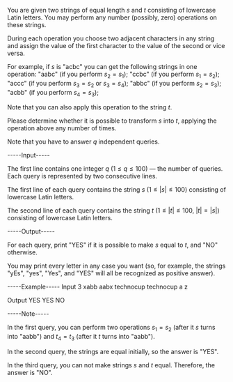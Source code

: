 You are given two strings of equal length $s$ and $t$ consisting of lowercase Latin letters. You may perform any number (possibly, zero) operations on these strings.

During each operation you choose two adjacent characters in any string and assign the value of the first character to the value of the second or vice versa.

For example, if $s$ is "acbc" you can get the following strings in one operation:   "aabc" (if you perform $s_2 = s_1$);  "ccbc" (if you perform $s_1 = s_2$);  "accc" (if you perform $s_3 = s_2$ or $s_3 = s_4$);  "abbc" (if you perform $s_2 = s_3$);  "acbb" (if you perform $s_4 = s_3$); 

Note that you can also apply this operation to the string $t$.

Please determine whether it is possible to transform $s$ into $t$, applying the operation above any number of times.

Note that you have to answer $q$ independent queries.


-----Input-----

The first line contains one integer $q$ ($1 \le q \le 100$) — the number of queries. Each query is represented by two consecutive lines.

The first line of each query contains the string $s$ ($1 \le |s| \le 100$) consisting of lowercase Latin letters.

The second line of each query contains the string $t$ ($1 \le |t| \leq 100$, $|t| = |s|$) consisting of lowercase Latin letters.


-----Output-----

For each query, print "YES" if it is possible to make $s$ equal to $t$, and "NO" otherwise.

You may print every letter in any case you want (so, for example, the strings "yEs", "yes", "Yes", and "YES" will all be recognized as positive answer).


-----Example-----
Input
3
xabb
aabx
technocup
technocup
a
z

Output
YES
YES
NO



-----Note-----

In the first query, you can perform two operations $s_1 = s_2$ (after it $s$ turns into "aabb") and $t_4 = t_3$ (after it $t$ turns into "aabb"). 

In the second query, the strings are equal initially, so the answer is "YES".

In the third query, you can not make strings $s$ and $t$ equal. Therefore, the answer is "NO".
